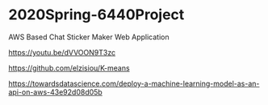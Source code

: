 # 2020Spring-6440Project

AWS Based Chat Sticker Maker Web Application

https://youtu.be/dVVOON9T3zc

https://github.com/elzisiou/K-means

https://towardsdatascience.com/deploy-a-machine-learning-model-as-an-api-on-aws-43e92d08d05b

